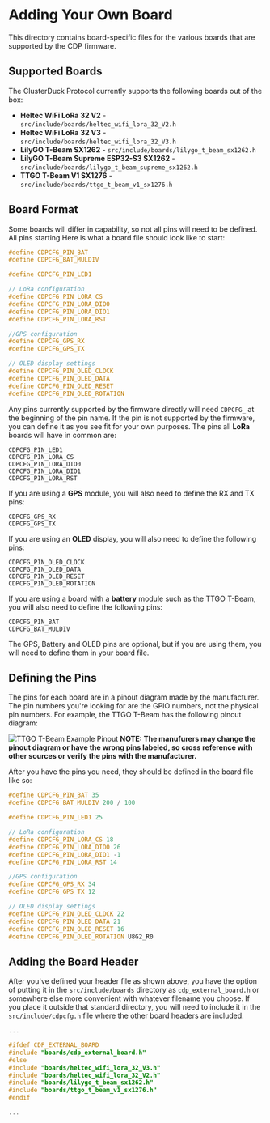 # Adding Your Own Board
This directory contains board-specific files for the various boards that are supported by the CDP firmware.

## Supported Boards

The ClusterDuck Protocol currently supports the following boards out of the box:

- **Heltec WiFi LoRa 32 V2** - `src/include/boards/heltec_wifi_lora_32_V2.h`
- **Heltec WiFi LoRa 32 V3** - `src/include/boards/heltec_wifi_lora_32_V3.h`
- **LilyGO T-Beam SX1262** - `src/include/boards/lilygo_t_beam_sx1262.h`
- **LilyGO T-Beam Supreme ESP32-S3 SX1262** - `src/include/boards/lilygo_t_beam_supreme_sx1262.h`
- **TTGO T-Beam V1 SX1276** - `src/include/boards/ttgo_t_beam_v1_sx1276.h`

## Board Format
Some boards will differ in capability, so not all pins will need to be defined. All pins starting 
Here is what a board file should look like to start:

```cpp
#define CDPCFG_PIN_BAT 
#define CDPCFG_BAT_MULDIV 

#define CDPCFG_PIN_LED1 

// LoRa configuration
#define CDPCFG_PIN_LORA_CS 
#define CDPCFG_PIN_LORA_DIO0 
#define CDPCFG_PIN_LORA_DIO1 
#define CDPCFG_PIN_LORA_RST 

//GPS configuration
#define CDPCFG_GPS_RX 
#define CDPCFG_GPS_TX 

// OLED display settings
#define CDPCFG_PIN_OLED_CLOCK 
#define CDPCFG_PIN_OLED_DATA 
#define CDPCFG_PIN_OLED_RESET 
#define CDPCFG_PIN_OLED_ROTATION 
```
Any pins currently supported by the firmware directly will need `CDPCFG_` at the beginning of the pin name. If the pin is not supported by the firmware, you can define it as you see fit for your own purposes.
The pins all **LoRa** boards will have in common are:
```
CDPCFG_PIN_LED1 
CDPCFG_PIN_LORA_CS 
CDPCFG_PIN_LORA_DIO0
CDPCFG_PIN_LORA_DIO1
CDPCFG_PIN_LORA_RST 
```
If you are using a **GPS** module, you will also need to define the RX and TX pins:
```
CDPCFG_GPS_RX
CDPCFG_GPS_TX
```
If you are using an **OLED** display, you will also need to define the following pins:
```
CDPCFG_PIN_OLED_CLOCK
CDPCFG_PIN_OLED_DATA
CDPCFG_PIN_OLED_RESET
CDPCFG_PIN_OLED_ROTATION
```
If you are using a board with a **battery** module such as the TTGO T-Beam, you will also need to define the following pins:
```
CDPCFG_PIN_BAT 
CDPCFG_BAT_MULDIV 
```
The GPS, Battery and OLED pins are optional, but if you are using them, you will need to define them in your board file.

## Defining the Pins
The pins for each board are in a pinout diagram made by the manufacturer. The pin numbers you're looking for are the GPIO
numbers, not the physical pin numbers. For example, the TTGO T-Beam has the following pinout diagram:

![TTGO T-Beam Example Pinout](https://www.passion-radio.fr/img/cms/v1-2_1.png)
**NOTE: The manufurers may change the pinout diagram or have the wrong pins labeled, so cross reference with other sources
or verify the pins with the manufacturer.**

After you have the pins you need, they should be defined in the board file like so:
```cpp
#define CDPCFG_PIN_BAT 35
#define CDPCFG_BAT_MULDIV 200 / 100

#define CDPCFG_PIN_LED1 25

// LoRa configuration
#define CDPCFG_PIN_LORA_CS 18
#define CDPCFG_PIN_LORA_DIO0 26
#define CDPCFG_PIN_LORA_DIO1 -1
#define CDPCFG_PIN_LORA_RST 14

//GPS configuration
#define CDPCFG_GPS_RX 34
#define CDPCFG_GPS_TX 12

// OLED display settings
#define CDPCFG_PIN_OLED_CLOCK 22
#define CDPCFG_PIN_OLED_DATA 21
#define CDPCFG_PIN_OLED_RESET 16
#define CDPCFG_PIN_OLED_ROTATION U8G2_R0
```

## Adding the Board Header
After you've defined your header file as shown above, you have the option of putting it in the `src/include/boards` directory as `cdp_external_board.h` or somewhere else more convenient with whatever filename you choose. If you place it outside that standard directory, you will need to include it in the `src/include/cdpcfg.h` file
where the other board headers are included:
```cpp
...

#ifdef CDP_EXTERNAL_BOARD
#include "boards/cdp_external_board.h"
#else
#include "boards/heltec_wifi_lora_32_V3.h"
#include "boards/heltec_wifi_lora_32_V2.h"
#include "boards/lilygo_t_beam_sx1262.h"
#include "boards/ttgo_t_beam_v1_sx1276.h"
#endif

...
```